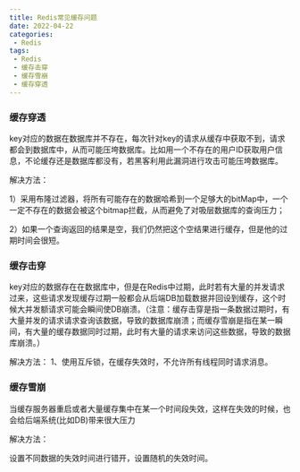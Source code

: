 ```yaml
---
title: Redis常见缓存问题
date: 2022-04-22
categories:
 - Redis
tags:
 - Redis
 - 缓存击穿
 - 缓存雪崩
 - 缓存穿透
---
```


### 缓存穿透

key对应的数据在数据库并不存在，每次针对key的请求从缓存中获取不到，请求都会到数据库中，从而可能压垮数据库。比如用一个不存在的用户ID获取用户信息，不论缓存还是数据库都没有，若黑客利用此漏洞进行攻击可能压垮数据库。

解决方法：

1）采用布隆过滤器，将所有可能存在的数据哈希到一个足够大的bitMap中，一个一定不存在的数据会被这个bitmap拦截，从而避免了对吸层数据库的查询压力；

2）如果一个查询返回的结果是空，我们仍然把这个空结果进行缓存，但是他的过期时间会很短。

### 缓存击穿

key对应的数据存在在数据库中，但是在Redis中过期，此时若有大量的并发请求过来，这些请求发现缓存过期一般都会从后端DB加载数据并回设到缓存，这个时候大并发额请求可能会瞬间使DB崩溃。（注意：缓存击穿是指一条数据过期时，有大量并发的请求请求查询该数据，导致的数据库崩溃；而缓存雪崩是指在某一瞬间，有大量的缓存数据同时过期，此时有大量的请求来访问这些数据，导致的数据库崩溃。）

解决方法：
1、使用互斥锁，在缓存失效时，不允许所有线程同时请求消息。

### 缓存雪崩

当缓存服务器重启或者大量缓存集中在某一个时间段失效，这样在失效的时候，也会给后端系统(比如DB)带来很大压力

解决方法：

设置不同数据的失效时间进行错开，设置随机的失效时间。

